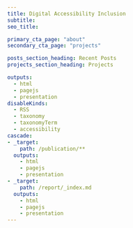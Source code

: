 ```yaml
---
title: Digital Accessibility Inclusion
subtitle: 
seo_title:

primary_cta_page: "about"
secondary_cta_page: "projects"

posts_section_heading: Recent Posts
projects_section_heading: Projects

outputs:
  - html
  - pagejs
  - presentation
disableKinds:
  - RSS
  - taxonomy
  - taxonomyTerm
  - accessibility  
cascade:
- _target:
    path: /publication/**
  outputs:
    - html
    - pagejs
    - presentation
- _target:
    path: /report/_index.md
  outputs:
    - html
    - pagejs
    - presentation
---
```

